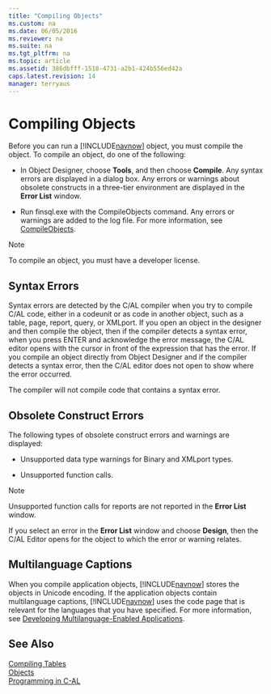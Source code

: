 ```yaml
---
title: "Compiling Objects"
ms.custom: na
ms.date: 06/05/2016
ms.reviewer: na
ms.suite: na
ms.tgt_pltfrm: na
ms.topic: article
ms.assetid: 386dbfff-1518-4731-a2b1-424b556ed42a
caps.latest.revision: 14
manager: terryaus
---
```

# Compiling Objects
Before you can run a [!INCLUDE[navnow](../dynamics-nav/includes/navnow_md.md)] object, you must compile the object. To compile an object, do one of the following:  
  
-   In Object Designer, choose **Tools**, and then choose **Compile**. Any syntax errors are displayed in a dialog box. Any errors or warnings about obsolete constructs in a three\-tier environment are displayed in the **Error List** window.  
  
-   Run finsql.exe with the CompileObjects command. Any errors or warnings are added to the log file. For more information, see [CompileObjects](../dynamics-nav/CompileObjects.md).  
  
> [!NOTE]  
>  To compile an object, you must have a developer license.  
  
## Syntax Errors  
 Syntax errors are detected by the C\/AL compiler when you try to compile C\/AL code, either in a codeunit or as code in another object, such as a table, page, report, query, or XMLport. If you open an object in the designer and then compile the object, then if the compiler detects a syntax error, when you press ENTER and acknowledge the error message, the C\/AL editor opens with the cursor in front of the expression that has the error. If you compile an object directly from Object Designer and if the compiler detects a syntax error, then the C\/AL editor does not open to show where the error occurred.  
  
 The compiler will not compile code that contains a syntax error.  
  
## Obsolete Construct Errors  
 The following types of obsolete construct errors and warnings are displayed:  
  
-   Unsupported data type warnings for Binary and XMLport types.  
  
-   Unsupported function calls.  
  
> [!NOTE]  
>  Unsupported function calls for reports are not reported in the **Error List** window.  
  
 If you select an error in the **Error List** window and choose **Design**, then the C\/AL Editor opens for the object to which the error or warning relates.  
  
## Multilanguage Captions  
 When you compile application objects, [!INCLUDE[navnow](../dynamics-nav/includes/navnow_md.md)] stores the objects in Unicode encoding. If the application objects contain multilanguage captions, [!INCLUDE[navnow](../dynamics-nav/includes/navnow_md.md)] uses the code page that is relevant for the languages that you have specified. For more information, see [Developing Multilanguage\-Enabled Applications](../dynamics-nav/Developing-Multilanguage-Enabled-Applications.md).  
  
## See Also  
 [Compiling Tables](../dynamics-nav/Compiling-Tables.md)   
 [Objects](../dynamics-nav/Objects.md)   
 [Programming in C\-AL](../dynamics-nav/Programming-in-C-AL.md)